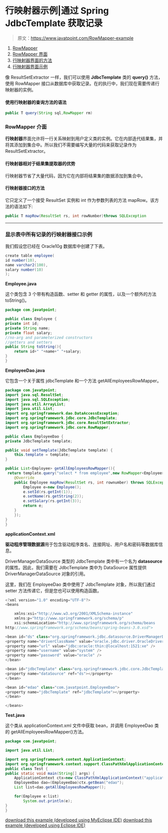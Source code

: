 # 行映射器示例|通过 Spring JdbcTemplate 获取记录

> 原文：<https://www.javatpoint.com/RowMapper-example>

1.  [RowMapper](#)
2.  [RowMapper 界面](#)
3.  [行映射器界面的方法](#)
4.  [行映射器界面示例](#)

像 ResultSetExtractor 一样，我们可以使用 **JdbcTemplate** 类的 **query()** 方法，使用 RowMapper 接口从数据库中获取记录。在的执行中，我们现在需要传递行映射器的实例。

#### 使用行映射器的查询方法的语法

```java
public T query(String sql,RowMapper rm) 
```

### RowMapper 介面

**行映射器**界面允许将一行关系映射到用户定义类的实例。它在内部迭代结果集，并将其添加到集合中。所以我们不需要编写大量的代码来获取记录作为 ResultSetExtractor。

#### 行映射器相对于结果集提取器的优势

行映射器节省了大量代码，因为它在内部将结果集的数据添加到集合中。

#### 行映射器接口的方法

它只定义了一个接受 ResultSet 实例和 int 作为参数列表的方法 mapRow。该方法的语法如下:

```java
public T mapRow(ResultSet rs, int rowNumber)throws SQLException

```

* * *

### 显示表中所有记录的行映射器接口示例

我们假设您已经在 Oracle10g 数据库中创建了下表。

```java
create table employee(
id number(10),
name varchar2(100),
salary number(10)
);

```

**Employee.java**

这个类包含 3 个带有构造函数、setter 和 getter 的属性，以及一个额外的方法 toString()。

```java
package com.javatpoint;

public class Employee {
private int id;
private String name;
private float salary;
//no-arg and parameterized constructors
//getters and setters
public String toString(){
	return id+" "+name+" "+salary;
}
}

```

**EmployeeDao.java**

它包含一个关于属性 jdbcTemplate 和一个方法 getAllEmployeesRowMapper。

```java
package com.javatpoint;
import java.sql.ResultSet;
import java.sql.SQLException;
import java.util.ArrayList;
import java.util.List;
import org.springframework.dao.DataAccessException;
import org.springframework.jdbc.core.JdbcTemplate;
import org.springframework.jdbc.core.ResultSetExtractor;
import org.springframework.jdbc.core.RowMapper;

public class EmployeeDao {
private JdbcTemplate template;

public void setTemplate(JdbcTemplate template) {
	this.template = template;
}

public List<Employee> getAllEmployeesRowMapper(){
 return template.query("select * from employee",new RowMapper<Employee>(){
	@Override
	public Employee mapRow(ResultSet rs, int rownumber) throws SQLException {
		Employee e=new Employee();
		e.setId(rs.getInt(1));
		e.setName(rs.getString(2));
		e.setSalary(rs.getInt(3));
		return e;
	}
	});
}
}

```

**applicationContext.xml**

**驱动程序管理数据源**用于包含驱动程序类名、连接网址、用户名和密码等数据库信息。

DriverManagerDataSource 类型的 JdbcTemplate 类中有一个名为 **datasource** 的属性。因此，我们需要在 JdbcTemplate 类中为 DataSource 属性提供 DriverManagerDataSource 对象的引用。

这里，我们在 EmployeeDao 类中使用了 JdbcTemplate 对象，所以我们通过 setter 方法传递它，但是您也可以使用构造函数。

```java
<?xml version="1.0" encoding="UTF-8"?>
<beans

	xmlns:xsi="http://www.w3.org/2001/XMLSchema-instance"
	xmlns:p="http://www.springframework.org/schema/p"
	xsi:schemaLocation="http://www.springframework.org/schema/beans 
http://www.springframework.org/schema/beans/spring-beans-3.0.xsd">

<bean id="ds" class="org.springframework.jdbc.datasource.DriverManagerDataSource">
<property name="driverClassName" value="oracle.jdbc.driver.OracleDriver" />
<property name="url" value="jdbc:oracle:thin:@localhost:1521:xe" />
<property name="username" value="system" />
<property name="password" value="oracle" />
</bean>

<bean id="jdbcTemplate" class="org.springframework.jdbc.core.JdbcTemplate">
<property name="dataSource" ref="ds"></property>
</bean>

<bean id="edao" class="com.javatpoint.EmployeeDao">
<property name="jdbcTemplate" ref="jdbcTemplate"></property>
</bean>

</beans>

```

**Test.java**

这个类从 applicationContext.xml 文件中获取 bean，并调用 EmployeeDao 类的 getAllEmployeesRowMapper()方法。

```java
package com.javatpoint;

import java.util.List;

import org.springframework.context.ApplicationContext;
import org.springframework.context.support.ClassPathXmlApplicationContext;
public class Test {
public static void main(String[] args) {
	ApplicationContext ctx=new ClassPathXmlApplicationContext("applicationContext.xml");
	EmployeeDao dao=(EmployeeDao)ctx.getBean("edao");
	List list=dao.getAllEmployeesRowMapper();

	for(Employee e:list)
		System.out.println(e);
}
} 
```

[download this example (developed using MyEclipse IDE)](https://static.javatpoint.com/src/sp/jdbc4.zip)
[download this example (developed using Eclipse IDE)](https://static.javatpoint.com/src/sp/eclipse/jdbc4.zip)